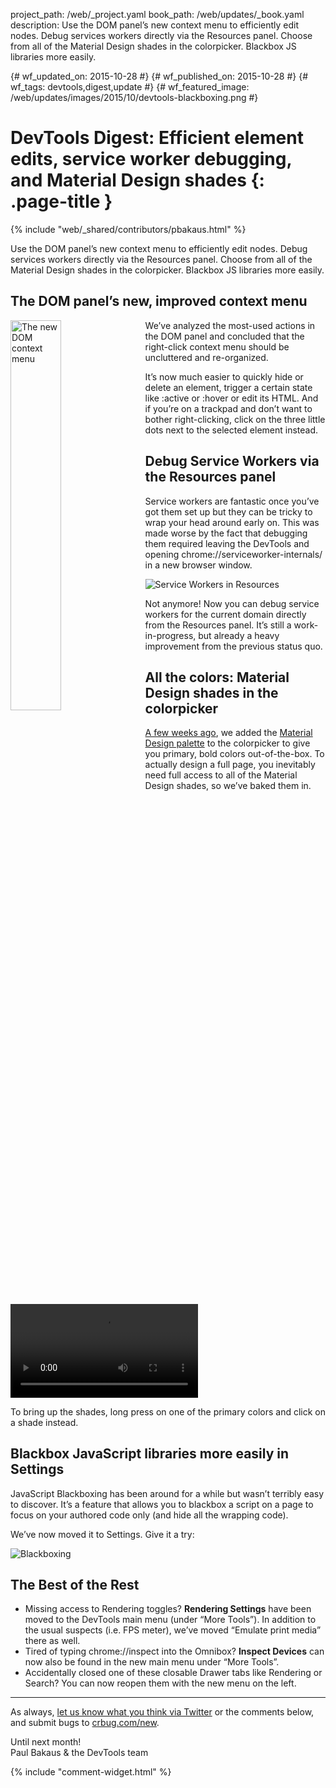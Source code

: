 project_path: /web/_project.yaml
book_path: /web/updates/_book.yaml
description: Use the DOM panel’s new context menu to efficiently edit nodes. Debug services workers directly via the Resources panel. Choose from all of the Material Design shades in the colorpicker. Blackbox JS libraries more easily.

{# wf_updated_on: 2015-10-28 #}
{# wf_published_on: 2015-10-28 #}
{# wf_tags: devtools,digest,update #}
{# wf_featured_image: /web/updates/images/2015/10/devtools-blackboxing.png #}

# DevTools Digest: Efficient element edits, service worker debugging, and Material Design shades {: .page-title }

{% include "web/_shared/contributors/pbakaus.html" %}



Use the DOM panel’s new context menu to efficiently edit nodes. Debug services workers directly via the Resources panel. Choose from all of the Material Design shades in the colorpicker. Blackbox JS libraries more easily.

## The DOM panel’s new, improved context menu

<img src="/web/updates/images/2015/10/devtools-dom-menu.png" alt="The new DOM context menu" style="float: left;max-width: 230px;margin-right: 1em;margin-bottom: 1em;width: 40%;">We’ve analyzed the most-used actions in the DOM panel and concluded that the right-click context menu should be uncluttered and re-organized.

It’s now much easier to quickly hide or delete an element, trigger a certain state like :active or :hover or edit its HTML. And if you’re on a trackpad and don’t want to bother right-clicking, click on the three little dots next to the selected element instead.

## Debug Service Workers via the Resources panel

Service workers are fantastic once you’ve got them set up but they can be tricky to wrap your head around early on. This was made worse by the fact that debugging them required leaving the DevTools and opening chrome://serviceworker-internals/ in a new browser window.

![Service Workers in Resources](/web/updates/images/2015/10/devtools-service-workers.png)

Not anymore! Now you can debug service workers for the current domain directly from the Resources panel. It’s still a work-in-progress, but already a heavy improvement from the previous status quo.

## All the colors: Material Design shades in the colorpicker

[A few weeks ago](/web/updates/2015/08/devtools-digest-aggregated-timeline-details), we added the [Material Design palette](https://www.google.com/design/spec/style/color.html#color-color-palette) to the colorpicker to give you primary, bold colors out-of-the-box. To actually design a full page, you inevitably need full access to all of the Material Design shades, so we’ve baked them in.

<video src="/web/updates/videos/2015/10/devtools-md-shades.mp4" controls loop autoplay></video>

To bring up the shades, long press on one of the primary colors and click on a shade instead.

## Blackbox JavaScript libraries more easily in Settings

JavaScript Blackboxing has been around for a while but wasn’t terribly easy to discover. It’s a feature that allows you to blackbox a script on a page to focus on your authored code only (and hide all the wrapping code).

We’ve now moved it to Settings. Give it a try:

![Blackboxing](/web/updates/images/2015/10/devtools-blackboxing.png)

## The Best of the Rest

  * Missing access to Rendering toggles? **Rendering Settings** have been moved to the DevTools main menu (under “More Tools”). In addition to the usual suspects (i.e. FPS meter), we’ve moved “Emulate print media” there as well.
  * Tired of typing chrome://inspect into the Omnibox? **Inspect Devices** can now also be found in the new main menu under “More Tools”.
  * Accidentally closed one of these closable Drawer tabs like Rendering or Search? You can now reopen them with the new menu on the left.

- - -

As always, [let us know what you think via 
Twitter](https://twitter.com/intent/tweet?text=%40ChromeDevTools) or the 
comments below, and submit bugs to [crbug.com/new](https://crbug.com/new).

Until next month!  
Paul Bakaus & the DevTools team


{% include "comment-widget.html" %}
